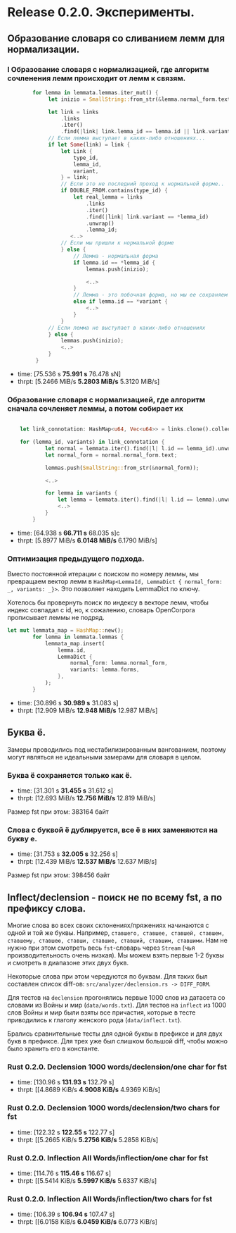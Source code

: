 # Release 0.2.0. Эксперименты.

## Образование словаря со сливанием лемм для нормализации.

### I Образование словаря с нормализацией, где алгоритм сочленения лемм происходит от лемм к связям.

```rust
        for lemma in lemmata.lemmas.iter_mut() {
             let inizio = SmallString::from_str(&lemma.normal_form.text);

             let link = links
                 .links
                 .iter()
                 .find(|link| link.lemma_id == lemma.id || link.variant == lemma.id);
             // Если лемма выступает в каких-либо отношениях...
             if let Some(link) = link {
                 let Link {
                     type_id,
                     lemma_id,
                     variant,
                 } = link;
                 // Если это не последний проход к нормальной форме..
                 if DOUBLE_FROM.contains(type_id) {
                     let real_lemma = links
                         .links
                         .iter()
                         .find(|link| link.variant == *lemma_id)
                         .unwrap()
                         .lemma_id;
                    <..>
                 // Если мы пришли к нормальной форме
                 } else {
                     // Лемма - нормальная форма
                     if lemma.id == *lemma_id {
                         lemmas.push(inizio);

                         <..>
                     }
                     // Лемма - это побочная форма, но мы ее сохраняем как начальную
                     else if lemma.id == *variant {
                         <..>
                     }
                 }
             // Если лемма не выступает в каких-либо отношениях
             } else {
                 lemmas.push(inizio);
                 <..>
             }
         }
```

- time:   [75.536 s **75.991 s** 76.478 sN]
- thrpt:  [5.2466 MiB/s **5.2803 MiB/s** 5.3120 MiB/s]

### Образование словаря с нормализацией, где алгоритм сначала сочленяет леммы, а потом собирает их

```rust

    let link_connotation: HashMap<u64, Vec<u64>> = links.clone().collect_lemmas();

    for (lemma_id, variants) in link_connotation {
            let normal = lemmata.iter().find(|l| l.id == lemma_id).unwrap();
            let normal_form = normal.normal_form.text;

            lemmas.push(SmallString::from_str(&normal_form));

            <..>

            for lemma in variants {
                let lemma = lemmata.iter().find(|l| l.id == lemma).unwrap();
                <..>
            }
        }
```

- time:   [64.938 s **66.711 s** 68.035 s]с
- thrpt:  [5.8977 MiB/s **6.0148 MiB/s** 6.1790 MiB/s]

### Оптимизация предыдущего подхода.

Вместо постоянной итерации с поиском по номеру леммы, мы превращаем
вектор лемм в `HashMap<LemmaId, LemmaDict { normal_form: _, variants: _}>`. Это позволяет находить LemmaDict по ключу.

Хотелось бы провернуть поиск по индексу в векторе лемм, чтобы индекс совпадал с id, но, к сожалению, словарь OpenCorpora
прописывает леммы не подряд.

```rust
let mut lemmata_map = HashMap::new();
        for lemma in lemmata.lemmas {
            lemmata_map.insert(
                lemma.id,
                LemmaDict {
                    normal_form: lemma.normal_form,
                    variants: lemma.forms,
                },
            );
        }
```

- time:   [30.896 s **30.989 s** 31.083 s]
- thrpt:  [12.909 MiB/s **12.948 MiB/s** 12.987 MiB/s]

## Буква ё. 
Замеры проводились под нестабилизированным вангованием, поэтому могут являться не идеальными замерами для словаря в целом.

### Буква ё сохраняется только как ё.

- time:   [31.301 s **31.455 s** 31.612 s]
- thrpt:  [12.693 MiB/s **12.756 MiB/s** 12.819 MiB/s]

Размер fst при этом: 383164 байт

### Слова с буквой ё дублируется, все ё в них заменяются на букву е.

- time:   [31.753 s **32.005 s** 32.256 s]
- thrpt:  [12.439 MiB/s **12.537 MiB/s** 12.637 MiB/s]

Размер fst при этом: 398456 байт

## Inflect/declension - поиск не по всему fst, а по префиксу слова.

Многие слова во всех своих склонениях/пряжениях начинаются с одной и той же буквы. 
Например, `ставшего, ставшее, ставшей, ставшем, ставшему, ставшею, ставши, ставшие, ставший, ставшим, ставшими`.
Нам не нужно при этом смотреть весь `fst`-словарь через `Stream` (чья производительность очень низкая).
Мы можем взять первые 1-2 буквы и смотреть в диапазоне этих двух букв.

Некоторые слова при этом чередуются по буквам. Для таких был составлен список diff-ов: `src/analyzer/declension.rs -> DIFF_FORM`.

Для тестов на `declension` прогонялись первые 1000 слов из датасета со словами из Войны и мир (`data/words.txt`).
Для тестов на `inflect` из 1000 слов Войны и мир были взяты все причастия, которые в тесте приводились к глаголу женского рода (`data/inflect.txt`).

Брались сравнительные тесты для одной буквы в префиксе и для двух букв в префиксе.
Для трех уже был слишком большой diff, чтобы можно было хранить его в константе.

### Rust 0.2.0. Declension 1000 words/declension/one char for fst
- time:   [130.96 s **131.93 s** 132.79 s]
- thrpt:  [[4.8689 KiB/s **4.9008 KiB/s** 4.9369 KiB/s]

### Rust 0.2.0. Declension 1000 words/declension/two chars for fst
- time:   [122.32 s **122.55 s** 122.77 s]
- thrpt:  [[5.2665 KiB/s **5.2756 KiB/s** 5.2858 KiB/s]

### Rust 0.2.0. Inflection All Words/inflection/one char for fst
- time:   [114.76 s **115.46 s** 116.67 s]
- thrpt:  [[5.5414 KiB/s **5.5997 KiB/s** 5.6337 KiB/s]

### Rust 0.2.0. Inflection All Words/inflection/two chars for fst
- time:   [106.39 s **106.94 s** 107.47 s]
- thrpt:  [[6.0158 KiB/s **6.0459 KiB/s** 6.0773 KiB/s]
